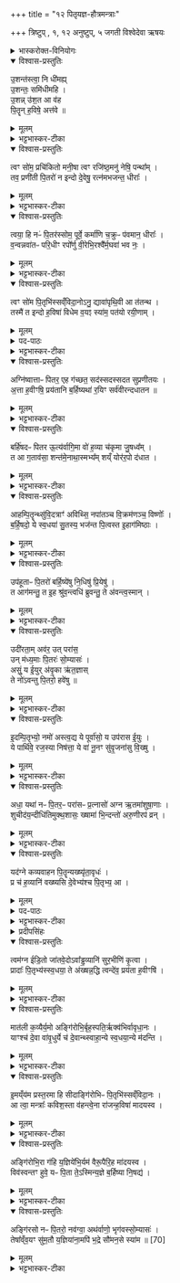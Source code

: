 +++
title = "१२ पितृयज्ञ-हौत्रमन्त्राः"

+++
त्रिष्टुप् , १, १२ अनुष्टुप्, ५ जगती
विश्वेदेवा ऋषयः



<details><summary>भास्करोक्त-विनियोगः</summary>

महापितृयज्ञे सामिधेनी एकैव त्रिरुच्यते । 
</details>

<div class="js_include" url="/vedAH_Rk/shAkalam/saMhitA/vishvAsa-prastutiH/10/016/12_ushantastvA_ni.md" newLevelForH1="5" includeTitle="false">


<details open><summary>विश्वास-प्रस्तुतिः</summary>

उ॒शन्त॑स्त्वा॒ नि धी॑मह्य्  
उ॒शन्तः॒ समि॑धीमहि ।  
उ॒शन्न् उ॑श॒त आ व॑ह  
पि॒तॄन् ह॒विषे॒ अत्त॑वे ॥
</details>

</div>

<div class="js_include" url="/vedAH_Rk/shAkalam/saMhitA/mUlam/10/016/12_ushantastvA_ni.md" newLevelForH1="5" includeTitle="false">

<details><summary>मूलम्</summary>

उ॒शन्त॑स्त्वा हवामह उ॒शन्त॒स्समि॑धीमहि ।   
उ॒शन्नु॑श॒त आ व॑ह॒ पि॒तॄन्ह॒विषे॒ अत्त॑वे ।
</details>

</div>

<div class="js_include" url="/vedAH_Rk/shAkalam/saMhitA/sarvASh_TIkAH/10/016/12_ushantastvA_ni.md" newLevelForH1="5" includeTitle="false">

<details><summary>भट्टभास्कर-टीका</summary>

1उशन्त इत्यनुष्टुप् ॥ **उशन्तः** कामयमानाः पितॄन् त्वा **हवामहे** आह्वयामः । तानेव कामयमानास्त्वां समिधीमहि सम्यग्दीपयामः । त्वमपि तान् पितॄन् उशन्नावह । कीदृशान् **उशतः** हविरत्तुं कामयमानान् **हविषे अत्तवे** हविर्भोक्तुं । तुमर्थे तवै प्रत्ययः, कर्मणस्सप्रदानत्वाच्चत्तुर्थी ॥
</details>

</div>

<div class="js_include" url="/vedAH_Rk/shAkalam/saMhitA/vishvAsa-prastutiH/01/091/01_tvaM_soma.md" newLevelForH1="5" includeTitle="false"> 

<details open><summary>विश्वास-प्रस्तुतिः</summary>

त्वꣳ सो॑म॒ प्रचि॑कितो मनी॒षा त्वꣳ रजि॑ष्ठ॒मनु॑ नेषि॒ पन्था᳚म् ।   
तव॒ प्रणी॑ती पि॒तरो॑ न इन्दो दे॒वेषु॒ रत्न॑मभजन्त॒ धीराः᳚ ।
</details>

</div>

<div class="js_include" url="/vedAH_Rk/shAkalam/saMhitA/mUlam/01/091/01_tvaM_soma.md" newLevelForH1="5" includeTitle="false"> 

<details><summary>मूलम्</summary>

त्वꣳ सो॑म॒ प्रचि॑कितो मनी॒षा त्वꣳ रजि॑ष्ठ॒मनु॑ नेषि॒ पन्था᳚म् ।   
तव॒ प्रणी॑ती पि॒तरो॑ न इन्दो दे॒वेषु॒ रत्न॑मभजन्त॒ धीराः᳚ ।
</details>

</div>

<div class="js_include" url="/vedAH_Rk/shAkalam/saMhitA/sarvASh_TIkAH/01/091/01_tvaM_soma.md" newLevelForH1="5" includeTitle="false"> 

<details><summary>भट्टभास्कर-टीका</summary>

2सोमबर्हिषदग्निष्वात्तकव्यवाहनानां क्रमेण द्वेद्वे पुरोनुवाक्ये एकैकस्य तूत्तरा याज्या सर्वास्त्रिष्टुभः । विशेषो वक्ष्यते -**त्वं सोमेति ॥** 
हे सोम! त्वं **प्रचिकितः** प्रकर्षेण ज्ञातः । निष्ठायां छान्दस्मं द्विर्वचनम्, यङ्लुकि वा अभ्यासविकाराभावः, 'गतिरनन्तरः' इति गतेः प्रकृतिस्वरत्वम् । 'चिक' इति वा धात्वन्तरं द्रष्टव्यम् ।  
**मनीषा** मनीषावद्भिः । यद्वा - विशिष्टया मनीषया व्यभिचाराभावात् । 'सुपां सुलुक्' इति विभक्तेराकारः ।  
किंच – त्वं **रजिष्ठं** ऋजुतरं **पन्थां** पन्थानम् । ऋजुशब्दादिष्ठनि 'विभाषर्जोश्छन्दसि' इति रेफः । यद्वा - रजः उदकं अतिशयेन तद्वान् रजिष्ठः । रजश्शब्दादिष्ठन् 'विन्मतोर्लुक्', 'टेः' इति टिलोपः ।  
ईदृशं पन्थानं **अनुनेषि** अनुक्रमेण प्रापयसि । नयतोर्लिटि शपो लुक् ।   
किञ्च - हे **इन्दो!** सोम! तव **प्रणीती** प्रणीत्या परिचरणेन पुरस्कारेण वा । 'सुपां सुलुक्' इति तृतीयायाः पूर्वसवर्णदीर्घत्वम् । अस्माकं पितरः पूर्वेषु देवेषु **रत्नं** रमणीयं **हविः** अन्नम् अभजन्त **धीराः** धीमन्तः । मत्वर्थीयो रप्रत्ययः ॥
</details>

</div>

<div class="js_include" url="/vedAH_Rk/shAkalam/saMhitA/vishvAsa-prastutiH/09/096/11_tvayA_hi.md" newLevelForH1="5" includeTitle="false"> 
<details open><summary>विश्वास-प्रस्तुतिः</summary>

त्वया॒ हि नᳶ॑ पि॒तर॑स्सोम॒ पूर्वे॒ कर्मा॑णि च॒क्रुᳶ प॑वमान॒ धीराः᳚ ।   
व॒न्वन्नवा॑तᳶ परि॒धीꣳ रपो᳚र्णु वी॒रेभि॒रश्वै᳚र्म॒घवा॑ भव नः॒ ।
</details>

</div>

<div class="js_include" url="/vedAH_Rk/shAkalam/saMhitA/mUlam/09/096/11_tvayA_hi.md" newLevelForH1="5" includeTitle="false"> 
<details><summary>मूलम्</summary>

त्वया॒ हि नᳶ॑ पि॒तर॑स्सोम॒ पूर्वे॒ कर्मा॑णि च॒क्रुᳶ प॑वमान॒ धीराः᳚ ।   
व॒न्वन्नवा॑तᳶ परि॒धीꣳ रपो᳚र्णु वी॒रेभि॒रश्वै᳚र्म॒घवा॑ भव नः॒ ।
</details>

</div>

<div class="js_include" url="/vedAH_Rk/shAkalam/saMhitA/sarvASh_TIkAH/09/096/11_tvayA_hi.md" newLevelForH1="5" includeTitle="false"> 

<details><summary>भट्टभास्कर-टीका</summary>

3त्वया हीति ॥ हे सोम **नः**अस्माकं पूर्वे पितरः त्वया खलु हेतुना त्वत्प्रसादेन **कर्माणि** ज्योतिष्टोमदीनि पितृयज्ञादीनि वा **चक्रुः** कृतवन्तः । धीराः । गतम् ।  
हे **पवमान** शोधक तस्मात्कारणात् अस्माकमपि त्वं **वन्वन्** अस्माकं संभजन् **अवातः** वातरहितः स्वयमेव ज्वलन् ।   
यद्वा - अकार उपमायां अयं वायुसदृशः, दीर्घकारित्वं साडृश्यं । **परिधीन्** परितो धारयितॄन् आत्मनः प्रतिबन्धॄन् **अपोर्णु** अपानुद प्रतिबन्धकापनोदेन शीघ्रमागच्छेति । रुत्वानुनासिकावुक्तौ । **वीरेभिः** विक्रान्तैरश्वैः शीघ्रमागच्छेति । ततश्चागत्य नः अस्माकं **मघवा** धनवान् भव । अस्मभ्यं धनं दातुं हस्ते गृहाण ।   
यद्वा - हविषा धनेन तद्वान् भव । 'छन्दसीवनिपौ' इति मत्वर्थीयो वनिप्रत्ययः ।  'द्व्यचोतस्तिङः' इति भवशब्दस्य संहितायां दीर्घः ॥
</details>

</div>

<div class="js_include" url="/vedAH_Rk/shAkalam/saMhitA/vishvAsa-prastutiH/08/048/13_tvaM_soma.md" newLevelForH1="5" includeTitle="false"> 
<details open><summary>विश्वास-प्रस्तुतिः</summary>

त्वꣳ सो॑म पि॒तृभि॑स्सव्ँविदा॒नोऽनु॒ द्यावा॑पृथि॒वी आ त॑तन्थ ।   
तस्मै॑ त इन्दो ह॒विषा॑ विधेम व॒यꣵ स्या॑म॒ पत॑यो रयी॒णाम् ।
</details>

</div>
<div class="js_include" url="/vedAH_Rk/shAkalam/saMhitA/mUlam/08/048/13_tvaM_soma.md" newLevelForH1="5" includeTitle="false"> 
<details><summary>मूलम्</summary>

त्वꣳ सो॑म पि॒तृभि॑स्सव्ँविदा॒नोऽनु॒ द्यावा॑पृथि॒वी आ त॑तन्थ ।   
तस्मै॑ त इन्दो ह॒विषा॑ विधेम व॒यꣵ स्या॑म॒ पत॑यो रयी॒णाम् ।
</details>

</div>

<details><summary>पद-पाठः</summary>

त्वम् । सो॒म॒ । पि॒तृभि॒रिति॑ पि॒तृ-भिः॒ । सँ॒व्वि॒दा॒न इति॑ सम्-वि॒दा॒नः । अन्विति॑ । द्यावा॑पृथि॒वी इति॒ द्यावा᳚-पृ॒थि॒वी । एति॑ । त॒त॒न्थ॒ ॥ तस्मै᳚ । ते॒ । इ॒न्दो॒ इति॑ । ह॒विषा᳚ । वि॒धे॒म॒ । व॒यम् । स्या॒म॒ । पत॑यः । र॒यी॒णाम् ॥  ।
</details>

<div class="js_include" url="/vedAH_Rk/shAkalam/saMhitA/sarvASh_TIkAH/08/048/13_tvaM_soma.md" newLevelForH1="5" includeTitle="false"> 


<details><summary>भट्टभास्कर-टीका</summary>

4त्वं सोमेति ॥ हे सोम! **त्वं** पितृभिः पूर्वैरास्माकीनैः **संविदानः** ऐकमत्यं गतः इत्थं वयमस्मै कुर्म इति द्यावापृथिव्यौ **अन्वाततन्थ** अनुक्रमेण दीप्त्या ।   
अततेः 'बभूथाततन्थ' इति निपात्यते ।  
हे इन्दो! तस्मै तादृशाय ते तुभ्यं **हविषा विधेम** परिचरेम तदर्थां आततदीप्तिर्भव । प्रयोजनं च ब्रूमः ।   
वयं **रयीणां** धनानां पतयः **स्याम** भूयास्मेति **हविषा विधेम** त्वाम्, त्वं च द्यावापृथिवी दीप्त्या आततन्थ पितृभिश्च संविदानो भव इति ।   
'समोगमृच्छि' इति विदेरात्मनेपदम् ॥
</details>

</div>

<div class="js_include" url="/vedAH_Rk/shAkalam/saMhitA/vishvAsa-prastutiH/10/015/11_agniShvAttAH_pitara.md" newLevelForH1="5" includeTitle="false"> 
<details open><summary>विश्वास-प्रस्तुतिः</summary>

अग्नि॑ष्वात्ताᳶ पितर॒ एह ग॑च्छत॒ सद॑स्सदस्सदत सुप्रणीतयः ।  
अ॒त्ता ह॒वीꣳषि॒ प्रय॑तानि ब॒र्हिष्यथा॑ र॒यिꣳ सर्व॑वीरन्दधातन ॥ 
</details>

</div>

<div class="js_include" url="/vedAH_Rk/shAkalam/saMhitA/mUlam/10/015/11_agniShvAttAH_pitara.md" newLevelForH1="5" includeTitle="false"> 

<details><summary>मूलम्</summary>

अग्नि॑ष्वात्ताᳶ पितर॒ एह ग॑च्छत॒ सद॑स्सदस्सदत सुप्रणीतयः ।  
अ॒त्ता ह॒वीꣳषि॒ प्रय॑तानि ब॒र्हिष्यथा॑ र॒यिꣳ सर्व॑वीरन्दधातन ।
</details>

</div>

<div class="js_include" url="/vedAH_Rk/shAkalam/saMhitA/sarvASh_TIkAH/10/015/11_agniShvAttAH_pitara.md" newLevelForH1="5" includeTitle="false"> 


<details><summary>भट्टभास्कर-टीका</summary>

5अग्निष्वात्ता इति जगती ॥ हे **अग्निष्वात्ताः** अग्निष्वेव हवन्ते ये हविषां भोक्तारः आस्वादनिबद्धभावाः । आमन्त्रिताद्युदात्तत्वम् । हे पितरः! **इह** कर्मणि आ गच्छत । हे **सुप्रणीतयः** सुखपरिचरणाः सदस्सदः आत्मीयमात्मीयं सदनं **सदत** सीदत । सीदतिः प्राप्तिकर्माऽयमिदानीम् । यद्वा - 'सुपां सुलुक्' इति सप्तम्या लुक् ।   
**सदस्सदः** सदसिसदसि सीदत । विकरणव्यत्ययेन शः ।  
ततश्चात्ताश्नीत हवींषि पितरो बर्हिषदः ।   
ब्राह्मणं च, 'ये वै यज्वानः । ते पितरो बर्हिषदः ।' इति ॥
</details>
</div>

<div class="js_include" url="/vedAH_Rk/shAkalam/saMhitA/vishvAsa-prastutiH/10/015/04_barhiShadaH_pitara.md" newLevelForH1="5" includeTitle="false"> 
<details open><summary>विश्वास-प्रस्तुतिः</summary>

बर्हि॑षदᳶ पितर ऊ॒त्य॑र्वागि॒मा वो॑ ह॒व्या च॑कृमा जु॒षध्व᳚म् ।   
त आ ग॒ताव॑सा॒ शन्त॑मे॒नाथा॒स्मभ्य᳚म्  शय्ँ योर॑र॒पो द॑धात ।

</details>
</div>


<div class="js_include" url="/vedAH_Rk/shAkalam/saMhitA/mUlam/10/015/04_barhiShadaH_pitara.md" newLevelForH1="5" includeTitle="false"> 
<details><summary>मूलम्</summary>

बर्हि॑षदᳶ पितर ऊ॒त्य॑र्वागि॒मा वो॑ ह॒व्या च॑कृमा जु॒षध्व᳚म् ।   
त आ ग॒ताव॑सा॒ शन्त॑मे॒नाथा॒स्मभ्य᳚म् शय्ँ योर॑र॒पो द॑धात ।
</details>
</div>
<div class="js_include" url="/vedAH_Rk/shAkalam/saMhitA/sarvASh_TIkAH/10/015/04_barhiShadaH_pitara.md" newLevelForH1="5" includeTitle="false"> 


<details><summary>भट्टभास्कर-टीका</summary>

6आमन्त्र्यन्ते - हे बर्हिषदः पितरः **ऊती** ऊत्या गमनेन अर्वाक् अस्मान् प्रत्यभिमुखा भूत्वा । 'ऊतियूति' इत्यादिना उदात्तः क्तिन्निपातितः, 'सुपां सुलुक्' इति तृतीयायाः पूर्वसवर्णः, 'उदात्तस्वरितयोर्यणः' इति ततःपरस्याकारस्य संहितायां स्वरितत्वम् ।   
इमानि हव्यानि हवींषि । उभयत्र 'शेश्छन्दसि' इति लोपः ।   
युष्मदर्थं **चकृम** कुर्मो वयम् । 'अन्येषामपि दृश्यते' इति संहितायां दीर्घत्वम् ।   
तानि यूयं **जुषध्वं** सेवध्वम् । तिङः परत्वात् न निहन्यते ।   
तदर्थं ते च यूयं आगत आगच्छत । लोटि 'बहुलं छन्दसि' इति शपो लुक् ।   
**अवसा** प्रीत्या **शन्तमेन** सुखतमेन मनुष्यादिप्रीतेः , अथ अनन्तरमागत्य हवींषि च सेवित्वा अस्मभ्यं शंयोश्च **अरपः** अपापः उभयलोकाविरुद्धं **दधात** दत्त । आपत्तापशमनं रोगाणां नाशनं यावनं भयानां पृथक्करणमागामिनो निरोधः ।  
यौतेरसुनि गुणे अवादेशाभावश्छान्दसः ॥
</details>

</div>
<div class="js_include" url="/vedAH_Rk/shAkalam/saMhitA/vishvAsa-prastutiH/10/015/03_AhaM_pitRRntsuvidatrA_N.md" newLevelForH1="5" includeTitle="false"> 

<details open><summary>विश्वास-प्रस्तुतिः</summary>

आहम्पि॒तॄन्थ्सु॑वि॒दत्राꣳ॑ अविथ्सि॒ नपा॑तञ्च वि॒क्रम॑णञ्च॒ विष्णोः᳚ ।  
ब॒र्हि॒षदो॒ ये स्व॒धया॑ सु॒तस्य॒ भज॑न्त पि॒त्वस्त इ॒हाग॑मिष्ठाः ।
</details>


</div>
<div class="js_include" url="/vedAH_Rk/shAkalam/saMhitA/mUlam/10/015/03_AhaM_pitRRntsuvidatrA_N.md" newLevelForH1="5" includeTitle="false"> 

<details><summary>मूलम्</summary>

आहम्पि॒तॄन्थ्सु॑वि॒दत्राꣳ॑ अविथ्सि॒ नपा॑तञ्च वि॒क्रम॑णञ्च॒ विष्णोः᳚ ।  
ब॒र्हि॒षदो॒ ये स्व॒धया॑ सु॒तस्य॒ भज॑न्त पि॒त्वस्त इ॒हाग॑मिष्ठाः ।
</details>
</div>

<div class="js_include" url="/vedAH_Rk/shAkalam/saMhitA/sarvASh_TIkAH/10/015/03_AhaM_pitRRntsuvidatrA_N.md" newLevelForH1="5" includeTitle="false"> 


<details><summary>भट्टभास्कर-टीका</summary>

7आहमिति ॥ **सुविदत्रान्** शोभनवेदनान् सुष्ठु वदन्तीति सुविदत्राः । विदेः कर्तृप्रत्ययः, कृदुत्तपदप्रकृतिस्वरत्वम् । अहं तान् **आवित्सि** आभिमुख्येन लब्धवानस्मि । विन्दतेर्लुङि 'लिङ्सिचावात्मनेपदेषु' इति कित्वम् ।   
किञ्च - **विष्णोः** यज्ञात्मनो नपातं च विक्रमणं च आवित्सीत्येव तेषामेव प्रसादान्नपातनमभ्रेषः कर्माङ्गानाम् । ण्यन्तात्क्विपि नञ्समासे 'नभ्राण्नपात्' इति नलोपाभावो निपात्यते ।   
विविधं सङ्क्रममणं **विक्रमणं** विश्लिष्टकर्मनिष्पत्तिः । विशिष्टफलप्राप्तिहेतुत्वं वा कर्मणः ।   
कस्मादेवमुच्यते इत्याह - ये बर्हिषदः पितरः **स्वधया** अन्नेन सह सुतस्य सोमस्यान्नं सोमं च **भजन्त** अभजन्त यज्वान इति यावत् । 'बहुलं छन्दस्यमाङ्योगेपि' इत्यडभावः ।  
ते पितरः इह अस्मिन् कर्मणि **पित्वः** पिन्वन्ति ।   
**आगमिष्ठाः**। 'सुपां सुलुक्' इति सप्तम्याः स्वादेशः । अतिशयेन गन्तारः । 'तुश्छन्दसि' इत्यागन्तृशब्दादिष्ठन्प्रत्ययः, 'तुरिष्ठेमेयस्सु' इति लोपः ॥
</details>
</div>


<div class="js_include" url="/vedAH_Rk/shAkalam/saMhitA/vishvAsa-prastutiH/10/015/05_upahUtAH_pitaraH.md" newLevelForH1="5" includeTitle="false"> 
<details open><summary>विश्वास-प्रस्तुतिः</summary>

उप॑हूताᳶ पि॒तरो॑ बर्हि॒ष्ये॑षु नि॒धिषु॑ प्रि॒येषु॑ ।  
त आग॑मन्तु॒ त इ॒ह श्रु॑व॒न्त्वधि॑ ब्रुवन्तु॒ ते अ॑वन्त्व॒स्मान् ।
</details>
</div>

<div class="js_include" url="/vedAH_Rk/shAkalam/saMhitA/mUlam/10/015/05_upahUtAH_pitaraH.md" newLevelForH1="5" includeTitle="false"> 
<details><summary>मूलम्</summary>

उप॑हूताᳶ पि॒तरो॑ बर्हि॒ष्ये॑षु नि॒धिषु॑ प्रि॒येषु॑ ।  
त आग॑मन्तु॒ त इ॒ह श्रु॑व॒न्त्वधि॑ ब्रुवन्तु॒ ते अ॑वन्त्व॒स्मान् ।
</details>
</div>


<div class="js_include" url="/vedAH_Rk/shAkalam/saMhitA/sarvASh_TIkAH/10/015/05_upahUtAH_pitaraH.md" newLevelForH1="5" includeTitle="false"> 

<details><summary>भट्टभास्कर-टीका</summary>

8उपहूताः ये पितरः अस्मिन् कर्मणि अस्माभिरुपहूताः **सोम्यासः** सोमार्हाः । 'सोममर्हति' इति यप्रत्ययः । **बर्हिष्येषु** यागसंबन्धिषु । भवे साधौ वा यः ।   
**सन्निधिषु** निधीयन्त इति निधयः हवींषि । 'उपसर्गे घोः किः' तेषु निमित्तेषु सप्तमी ।  
प्रियेषु इष्टतमेषु ये आहूताः **आगमन्तु** आगच्छन्तु । 'सर्वे विधयश्छन्दसि विकल्प्यन्ते' इति छत्वाभावः ।   
अतः इह कर्मणि अस्मत्प्रयुक्तास्स्तुतीः **श्रुवन्तु** शृण्वन्तु । 'बहुलं छन्दसि' इति शपो लुक् ।  
**अधिब्रुवन्तु** तेऽस्मान् पक्षपातेन वा अस्मान् आधिक्येन ब्रुवन्तु साधुकृतमेभिरिति । अवन्तु चास्मान्पितरस्ते ॥
</details>

</div>

<div class="js_include" url="shAkalam/saMhitA/vishvAsa-prastutiH/10/015/01_udIratAmavara_utparAsa.md" newLevelForH1="5" includeTitle="false"> 

<details open><summary>विश्वास-प्रस्तुतिः</summary>

उदी॑रता॒म् अव॑र॒ उत् परा॑स॒  
उन् म॑ध्य॒माः पि॒तरः॑ सो॒म्यासः॑ ।  
असुं॒ य ई॒युर् अ॑वृ॒का ऋ॑त॒ज्ञास्  
ते नो॑ऽवन्तु पि॒तरो॒ हवे॑षु ॥
</details>
</div>

<div class="js_include" url="shAkalam/saMhitA/mUlam/10/015/01_udIratAmavara_utparAsa.md" newLevelForH1="5" includeTitle="false"> 

<details><summary>मूलम्</summary>

उदी॑रता॒मव॑र॒ उत्परा॑स॒ उन्म॑ध्य॒माᳶ पि॒तर॑स्सो॒म्यासः॑ ।  
असु᳚म् य ई॒युर॑वृ॒का ऋ॑त॒ज्ञास्ते नो॑ऽवन्तु पि॒तरो॒ हवे॑षु ।
</details>
</div>


<div class="js_include" url="shAkalam/saMhitA/sarvASh_TIkAH/10/015/01_udIratAmavara_utparAsa.md" newLevelForH1="5" includeTitle="false"> 


<details><summary>भट्टभास्कर-टीका</summary>

9उदीरतामिति ॥ **उदीरतां** उदीर्णा भवन्तु उद्गच्छन्तु । ईर गतौ, आदादिकः 'आत्मनेपदेष्वनतः' इत्यदादेशः ।   
**अवरे** अधस्तात् स्थिताः पृथिवीस्थिता वा निकृष्टा वा **परासः** पराः उत्कृष्टा उच्छ्रितस्थानस्था वा ते च पितर उदीरतां मध्यमाश्च पितर उदीरतां **सोम्यासः** सोमार्हाः । 'सोममर्हति' इति यः ।   
ये **असुं** प्राणं हेतुत्वेन वारकत्वेन **ईयुः** **प्रविष्टाः** अवृकाः बाधकस्वभावरहिताः । कुक वृक आदाने, इगुपलक्षणः कः ।   
**ऋतज्ञाः** ऋतस्य सत्यस्य यज्ञस्य वा ज्ञातारः ते तथा महानुभावाः नः **अवन्तु** प्रीणयन्तु वा **हवेषु** आह्वानेषु अस्मान् तृप्यन्तु वा अस्मद्यज्ञेषु ॥
</details>
</div>

<div class="js_include" url="/vedAH_Rk/shAkalam/saMhitA/vishvAsa-prastutiH/10/015/02_idaM_pitRbhyo.md" newLevelForH1="5" includeTitle="false"> 
<details open><summary>विश्वास-प्रस्तुतिः</summary>

इ॒दम्पि॒तृभ्यो॒ नमो॑ अस्त्व॒द्य ये पूर्वा॑सो॒ य उप॑रास ई॒युः ।  
ये पार्थि॑वे॒ रज॒स्या निष॑त्ता॒ ये वा॑ नू॒नꣳ सु॑वृ॒जना॑सु वि॒ख्षु ।
</details>
</div>

<div class="js_include" url="/vedAH_Rk/shAkalam/saMhitA/mUlam/10/015/02_idaM_pitRbhyo.md" newLevelForH1="5" includeTitle="false"> 
<details><summary>मूलम्</summary>

इ॒दम्पि॒तृभ्यो॒ नमो॑ अस्त्व॒द्य ये पूर्वा॑सो॒ य उप॑रास ई॒युः ।  
ये पार्थि॑वे॒ रज॒स्या निष॑त्ता॒ ये वा॑ नू॒नꣳ सु॑वृ॒जना॑सु वि॒ख्षु ।
</details>
</div>


<div class="js_include" url="/vedAH_Rk/shAkalam/saMhitA/sarvASh_TIkAH/10/015/02_idaM_pitRbhyo.md" newLevelForH1="5" includeTitle="false"> 


<details><summary>भट्टभास्कर-टीका</summary>

10इदमिति ॥ इदं नमः अन्नं प्रणामो वा पितृभ्योऽस्तु । **अद्य** अस्मिन् कर्मणि केभ्यः ये **पूर्वासः ईयुः** पूर्वमेव स्वर्गं गता ये च **उपरास ईयुः** उपरिभूतास्तेषां समीपभूता अन्तरिक्षस्थाः तेषां वा कुले अन्तरिक्षे स्थिताः ये च **पार्थिवे** रजसि लोके **आनिषत्ताः** आनिषण्णाः सर्वतः । 'पृथिव्या ञाञौ' इति स्वार्थिको ञः ।   
यद्वा - पृथिवीसंबन्धिनि लोके स्थिताः । नूनमिति पादपूरणे । ये वा सुवृजनासु शोभनधनासु विक्षु प्रजासु कर्मशीलासु निषण्णाः । यद्वा - उपरासः उपरणशीलाः निवृत्तिप्रधानाः **पार्थिवे** पृथिव्यां भवे **रजसि** कर्मणि पुण्यापुण्यात्मके व्यामिश्रे निषण्णाः **सुवृजनासु** शोभनधनासु कर्मशेषधनासु धार्मिकेषु अपापासु प्रजासु निषण्णाः तेभ्यस्सर्वेभ्यो नमोऽस्त्विति ॥
</details>

</div>

<div class="js_include" url="/vedAH_Rk/shAkalam/saMhitA/vishvAsa-prastutiH/04/002/16_adhA_yathA.md" newLevelForH1="5" includeTitle="false"> 
<details open><summary>विश्वास-प्रस्तुतिः</summary>

अधा॒ यथा॑ नᳶ पि॒तर॒ᳶ परा॑सᳶ प्र॒त्नासो॑ अग्न ऋ॒तमा॑शुषा॒णाः ।  
शुचीद॑य॒न्दीधि॑तिमुक्थ॒शासः॒ ख्षामा॑ भि॒न्दन्तो॑ अरु॒णीरप॑ व्रन् ।
</details>
</div>

<div class="js_include" url="/vedAH_Rk/shAkalam/saMhitA/mUlam/04/002/16_adhA_yathA.md" newLevelForH1="5" includeTitle="false"> 
<details><summary>मूलम्</summary>

अधा॒ यथा॑ नᳶ पि॒तर॒ᳶ परा॑सᳶ प्र॒त्नासो॑ अग्न ऋ॒तमा॑शुषा॒णाः ।  
शुचीद॑य॒न्दीधि॑तिमुक्थ॒शासः॒ ख्षामा॑ भि॒न्दन्तो॑ अरु॒णीरप॑ व्रन् ।
</details>
</div>


<div class="js_include" url="/vedAH_Rk/shAkalam/saMhitA/sarvASh_TIkAH/04/002/16_adhA_yathA.md" newLevelForH1="5" includeTitle="false"> 

<details><summary>भट्टभास्कर-टीका</summary>

11अधेति ॥ **अध** अत एव कर्मसामर्थ्यात् अस्माकं **परासः** पूर्वे पितरः **प्रत्नासः** ततोपि पूर्वे पितरः हे अग्ने **ऋतं** सत्यं यज्ञं वा **आशुषाणा** अश्नुवानाः । अश्नोतेः छान्दसे लिटि रूपम्, तत्र क्वसुकानचोश्छान्दसस्समावेशः । अयस्मयादित्वेन भत्वाद्द्वयोस्संप्रसारणम् । यद्वा - द्विविकरणत्वं लिटि व्यत्ययेन भवति, उप्रत्ययः ।   
ते च **शुचि** शुद्धं स्थानम् । **इत्** इत्यवधारणे । शुच्येव स्थानं यथा **आयन्** आगच्छन् **दीधितिं** स्थानं तद्योगात्ताच्छब्द्यम् । **उक्थशासः** उक्थैः स्तोत्रैः । यत्प्रत्ययः ॥
</details>

</div>

<details open><summary>विश्वास-प्रस्तुतिः</summary>

यद॑ग्ने कव्यवाहन पि॒तॄन्यख्ष्यृ॑ता॒वृधः॑ ।  
प्र च॑ ह॒व्यानि॑ वख्ष्यसि दे॒वेभ्य॑श्च पि॒तृभ्य॒ आ ।
</details>

<details><summary>मूलम्</summary>

यद॑ग्ने कव्यवाहन पि॒तॄन्यख्ष्यृ॑ता॒वृधः॑ । 
प्र च॑ ह॒व्यानि॑ वख्ष्यसि दे॒वेभ्य॑श्च पि॒तृभ्य॒ आ ।
</details>

<details><summary>पद-पाठः</summary>

यत् । अ॒ग्ने॒ ।। क॒व्य॒वा॒ह॒नेति॑ कव्य-वा॒ह॒न॒ । पि॒तृन् । यख्षि॑ । ऋ॒ता॒वृध॒ इत्यृ॑त-वृधः॑ ॥ प्रेति॑ । च॒ । ह॒व्यानि॑ । व॒ख्ष्य॒सि॒ । दे॒वेभ्यः॑ । च॒ । पि॒तृभ्य॒ इति॑ पि॒तृ-भ्यः॒ । आ ॥ 2N ।
</details>

<details><summary>भट्टभास्कर-टीका</summary>

12यदिति अनुष्टुप् ॥ हे अग्ने **कव्यवाहन** हविषो वाहक यत् यस्मात् पितॄन् **ऋतावृधः** ऋतस्य सत्यस्य यज्ञस्य वा वर्धयितॄन् **यक्षि** यजसि । बहुलं छन्दसि इति शपो लुक् ।   
तस्मात्त्वमेव हव्यानि **प्रवक्ष्यसि** प्रवहसि देवेभ्यश्च पितृभ्यश्च । आकारस्समुच्चये । तस्मादेवं महानुभावं त्वामेव वयं यजाम इति ॥
</details>

<details><summary>प्रदीपसिंहः</summary>

इयं ऋक् शाकलसंहितायां पठ्यते ।
</details>

<div class="js_include" url="/vedAH_Rk/shAkalam/saMhitA/vishvAsa-prastutiH/10/015/12_tvamagna_ILito.md" newLevelForH1="5" includeTitle="false">
<details open><summary>विश्वास-प्रस्तुतिः</summary>

त्वम॑ग्न ईडि॒तो जा॑तवे॒दोऽवा᳚ड्ढ॒व्यानि॑ सुर॒भीणि॑ कृ॒त्वा ।   
प्रादाः᳚ पि॒तृभ्य॑स्स्व॒धया॒ ते अ॑ख्षन्न॒द्धि त्वन्दे॑व॒ प्रय॑ता ह॒वीꣳषि॑ ।
</details>
</div>


<div class="js_include" url="/vedAH_Rk/shAkalam/saMhitA/mUlam/10/015/12_tvamagna_ILito.md" newLevelForH1="5" includeTitle="false">
<details><summary>मूलम्</summary>

त्वम॑ग्न ईडि॒तो जा॑तवे॒दोऽवा᳚ड्ढ॒व्यानि॑ सुर॒भीणि॑ कृ॒त्वा ।   
प्रादाः᳚ पि॒तृभ्य॑स्स्व॒धया॒ ते अ॑ख्षन्न॒द्धि त्वन्दे॑व॒ प्रय॑ता ह॒वीꣳषि॑ ।
</details>
</div>


<div class="js_include" url="/vedAH_Rk/shAkalam/saMhitA/sarvASh_TIkAH/10/015/12_tvamagna_ILito.md" newLevelForH1="5" includeTitle="false">

<details><summary>भट्टभास्कर-टीका</summary>

13त्वमिति ॥ हे अग्ने **जातवेदः** जातानां वेदितः प्रजावेदितः त्वं ईडितः स्तुतः अवाट् हव्यानि । वहेश्छान्दसो लुङ् । ततश्च तानि सुरभीणि कृत्वा पितृभ्यः प्रादाः प्रदेहि स्वधया अन्नेन सहैव । ततस्ते पितरः तानि प्रयतानि शुद्धानि हवींषि अक्षन् अदन्तु । अदेश्छान्दसो 'लुङ्सनोर्घसॢ' इति घस्लादेशः, 'मन्त्रे घस' इति च्लेर्लुक्, 'घसिभसोर्हलि च' इत्युपधालोपः । देव त्वमपि तानि हवींषि अद्धि भक्षय सततमस्मानुपकारिणः कुर्विति भावः ॥
</details>

</div>

<div class="js_include" url="/vedAH_Rk/shAkalam/saMhitA/vishvAsa-prastutiH/10/014/03_mAtalI_kavyairyamo.md" newLevelForH1="5" includeTitle="false"> 
<details open><summary>विश्वास-प्रस्तुतिः</summary>

मात॑ली क॒व्यैर्य॒मो अङ्गि॑रोभि॒र्बृह॒स्पति॒र्ऋक्व॑भिर्वावृधा॒नः ।   
याꣳश्च॑ दे॒वा वा॑वृ॒धुर्ये च॑ दे॒वान्थ्स्वाहा॒न्ये स्व॒धया॒न्ये म॑दन्ति ।  
</details>
</div>

<div class="js_include" url="/vedAH_Rk/shAkalam/saMhitA/mUlam/10/014/03_mAtalI_kavyairyamo.md" newLevelForH1="5" includeTitle="false"> 
<details><summary>मूलम्</summary>

मात॑ली क॒व्यैर्य॒मो अङ्गि॑रोभि॒र्बृह॒स्पति॒र्ऋक्व॑भिर्वावृधा॒नः ।   
याꣳश्च॑ दे॒वा वा॑वृ॒धुर्ये च॑ दे॒वान्थ्स्वाहा॒न्ये स्व॒धया॒न्ये म॑दन्ति ।  
</details>
</div>


<div class="js_include" url="/vedAH_Rk/shAkalam/saMhitA/sarvASh_TIkAH/10/014/03_mAtalI_kavyairyamo.md" newLevelForH1="5" includeTitle="false"> 

<details><summary>भट्टभास्कर-टीका</summary>

14वावृधान इति ॥ प्रत्येकं कव्यादिभिस्संपद्यते । मातलिना तद्वानिन्द्रो मातलिः । छान्दस इनिर्व्रीह्यादिवद्द्रष्टव्यः । स **कव्यैः** कव्यवाहिभिः पितृभिः सह **वावृधानः** वर्धमानः । शपः श्लुः, ताच्छीलिकश्चानश् ।**यमः** पितृराजः सोऽङ्गिरोभिः पितृविशेषैः सह वावृधानः । बृहस्पतिः **ऋक्वभिः** मन्त्रवद्भिः स्तुतिमद्भिर्वा पितृविशेषैः सह वावृधानः । 'छन्दसीवनिपौ' इति वनिप्प्रत्ययः, अयस्मयादित्वेन पदत्वात्कुत्वं, भत्वाज्जश्त्वाभावः ।   
यांश्च पितॄन् देवाः **वावृधुः** वर्धयन्ति । व्यतयेन परस्मैपदम्, तुजादित्वादभ्यासस्य दीर्घत्वम् । ये च पितरो देवान् वावृधुरिति । ये च तत्रान्ये एके देवाः पितॄणां वर्धयितारः स्वाहाकारेण **मदन्ति** मोदन्ताम् । अथान्ये एके पितरः स्वधया स्वधाकारेण मदन्तीत्येव । माद्यतेर्व्यत्ययेन शः ॥
</details>

</div>

<div class="js_include" url="/vedAH_Rk/shAkalam/saMhitA/vishvAsa-prastutiH/10/014/04_imaM_yama.md" newLevelForH1="5" includeTitle="false"> 
<details open><summary>विश्वास-प्रस्तुतिः</summary>

इ॒मय्ँय॑म प्रस्त॒रमा हि सीदाङ्गि॑रोभिᳶ पि॒तृभि॑स्सव्ँविदा॒नः ।  
आ त्वा॒ मन्त्राः᳚ कविश॒स्ता व॑हन्त्वे॒ना रा॑जन्ह॒विषा॑ मादयस्व ।
</details>
</div>

<div class="js_include" url="/vedAH_Rk/shAkalam/saMhitA/mUlam/10/014/04_imaM_yama.md" newLevelForH1="5" includeTitle="false"> 
<details><summary>मूलम्</summary>

इ॒मय्ँय॑म प्रस्त॒रमा हि सीदाङ्गि॑रोभिᳶ पि॒तृभि॑स्सव्ँविदा॒नः ।  
आ त्वा॒ मन्त्राः᳚ कविश॒स्ता व॑हन्त्वे॒ना रा॑जन्ह॒विषा॑ मादयस्व ।
</details>
</div>


<div class="js_include" url="/vedAH_Rk/shAkalam/saMhitA/sarvASh_TIkAH/10/014/04_imaM_yama.md" newLevelForH1="5" includeTitle="false"> 

<details><summary>भट्टभास्कर-टीका</summary>

15इममिति ॥ हे पितृराज इमे **प्रस्तरं** प्रस्तीर्णमाश्रमं आसीद **अङ्गिरोभिः** पितृविशेषैः **संविदानः** ऐकमत्यं गच्छन् । तत आसीदन्तं त्वां **कविशस्ताः** कविभिर्मेधाविभिः आस्माकीनैः ऋत्विग्भिः शस्ताः मन्त्राः **आ वहन्तु** प्राप्नुवन्तु । ततः **एना** अनेन हविषा **राजन् **राजनशील मादयस्व । मद तृप्तियोगे, चौरादिकः ॥
</details>

</div>

<div class="js_include" url="/vedAH_Rk/shAkalam/saMhitA/vishvAsa-prastutiH/10/014/05_angirobhirA_gahi.md" newLevelForH1="5" includeTitle="false"> 
<details open><summary>विश्वास-प्रस्तुतिः</summary>

अङ्गि॑रोभि॒रा ग॑हि य॒ज्ञिये॑भि॒र्यम॑ वैरू॒पैरि॒ह मा॑दयस्व ।   
विव॑स्वन्तꣳ हुवे॒ यᳶ पि॒ता ते॒ऽस्मिन्य॒ज्ञे ब॒र्हिष्या नि॒षद्य॑ ।
</details>
</div>

<div class="js_include" url="/vedAH_Rk/shAkalam/saMhitA/mUlam/10/014/05_angirobhirA_gahi.md" newLevelForH1="5" includeTitle="false"> 
<details><summary>मूलम्</summary>

अङ्गि॑रोभि॒रा ग॑हि य॒ज्ञिये॑भि॒र्यम॑ वैरू॒पैरि॒ह मा॑दयस्व ।   
विव॑स्वन्तꣳ हुवे॒ यᳶ पि॒ता ते॒ऽस्मिन्य॒ज्ञे ब॒र्हिष्या नि॒षद्य॑ ।
</details>
</div>


<div class="js_include" url="/vedAH_Rk/shAkalam/saMhitA/sarvASh_TIkAH/10/014/05_angirobhirA_gahi.md" newLevelForH1="5" includeTitle="false"> 

<details><summary>भट्टभास्कर-टीका</summary>

16अङ्गिरोभिरिति ॥ हे यम अङ्गिरोभिस्सह **आगहि** आगच्छ । पूर्ववत् शपो लुक् ।   
**यज्ञियेभिः** यज्ञार्हैः **वैरूपैः** विविधकर्मरूपसंबन्धिभिः, वैरूपसामप्रियैर्वा । यद्वा - स्वार्थिकोऽण् । विरूपैः विविधरूपैस्सह इह कर्मणि मादयस्व । अथ यस्तव पिता तं विवस्वन्तं **हुवे** आह्वयामि । सोप्यस्मिन् यज्ञे आगत्य बर्हिषि निषद्य माद्यताम् ॥
</details>

</div>


<div class="js_include" url="/vedAH_Rk/shAkalam/saMhitA/vishvAsa-prastutiH/10/014/06_angiraso_naH.md" newLevelForH1="5" includeTitle="false"> 
<details open><summary>विश्वास-प्रस्तुतिः</summary>

अङ्गि॑रसो नᳶ पि॒तरो॒ नव॑ग्वा॒ अथ॑र्वाणो॒ भृग॑वस्सो॒म्यासः॑ ।   
तेषा᳚व्ँव॒यꣳ सु॑म॒तौ य॒ज्ञिया॑ना॒मपि॑ भ॒द्रे सौ॑मन॒से स्या॑म ॥ [70]  
</details>
</div>

<div class="js_include" url="/vedAH_Rk/shAkalam/saMhitA/mUlam/10/014/06_angiraso_naH.md" newLevelForH1="5" includeTitle="false"> 
<details><summary>मूलम्</summary>

अङ्गि॑रसो नᳶ पि॒तरो॒ नव॑ग्वा॒ अथ॑र्वाणो॒ भृग॑वस्सो॒म्यासः॑ ।   
तेषा᳚व्ँव॒यꣳ सु॑म॒तौ य॒ज्ञिया॑ना॒मपि॑ भ॒द्रे सौ॑मन॒से स्या॑म ॥ [70]  
</details>
</div>

<div class="js_include" url="/vedAH_Rk/shAkalam/saMhitA/sarvASh_TIkAH/10/014/06_angiraso_naH.md" newLevelForH1="5" includeTitle="false"> 

<details><summary>भट्टभास्कर-टीका</summary>

17अङ्गिर इति ॥ अङ्गिरसः पितृविशेषाः अस्माकं च पितरः **नवग्वाः** अभिनवागमनाः आगमने अभिनवा इव प्रियाः । क्विपि 'ऊङ् च गमादीनाम्' इत्यूकारः । आगमनमायातु उपसर्गयोस्स्वस्थानविनिमयः वा बहुव्रीहौ ।   
नवग्वा अथर्वाणश्च भृगवश्च पितृविशेषाः प्रशस्ताः **सोम्यासः** सोमार्हाः येऽप्येवंविधा महानुभावाः पितरस्तेषां **यज्ञियानां** यज्ञार्हाणां **सुमतौ** शोभनायां मतौ सानुग्रहायां वयं स्याम भूयास्म ।   
अपि च, **भद्रे** भजनीये कल्याणे **सौमनसे** सौमनस्यहेतुके तत्प्रदानहेतुके सर्वाभिमतसिद्धिरूपे कल्याणे च स्यामेति । येऽत्र अविनियुक्ता मन्त्राः ते लिङ्गेन क्वाप्यनुरूपे कर्मणि विनियोक्तव्याः ॥   

इति श्रीभट्टभास्करमिश्रविरचिते यजुर्वेदभाष्ये ज्ञानयज्ञाख्ये द्वितीये काण्डे षष्ठे प्रश्ने द्वादशोऽनुवाकः ॥
समाप्तष्षष्ठप्रपाठकः ॥
द्वितीयकाण्डश्च ॥  
</details>

</div>